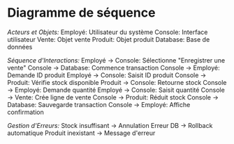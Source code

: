 # Diagramme de séquence

_Acteurs et Objets:_
Employé: Utilisateur du système
Console: Interface utilisateur
Vente: Objet vente
Produit: Objet produit
Database: Base de données

_Séquence d'Interactions:_
Employé → Console: Sélectionne "Enregistrer une vente"
Console → Database: Commence transaction
Console → Employé: Demande ID produit
Employé → Console: Saisit ID produit
Console → Produit: Vérifie stock disponible
Produit → Console: Retourne stock
Console → Employé: Demande quantité
Employé → Console: Saisit quantité
Console → Vente: Crée ligne de vente
Console → Produit: Réduit stock
Console → Database: Sauvegarde transaction
Console → Employé: Affiche confirmation

_Gestion d'Erreurs:_
Stock insuffisant → Annulation
Erreur DB → Rollback automatique
Produit inexistant → Message d'erreur
